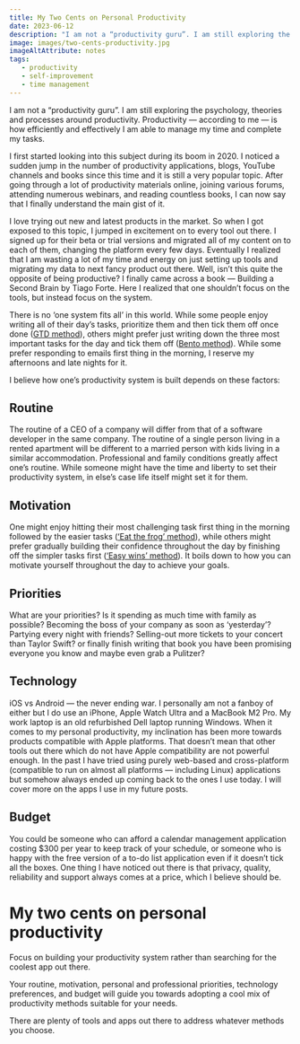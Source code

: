 ```yaml
---
title: My Two Cents on Personal Productivity
date: 2023-06-12
description: "I am not a “productivity guru”. I am still exploring the psychology, theories and processes around productivity. Productivity — according to me — is how efficiently and effectively I am able to manage my time and complete my tasks."
image: images/two-cents-productivity.jpg
imageAltAttribute: notes
tags:
   - productivity
   - self-improvement
   - time management
---
```


I am not a “productivity guru”. I am still exploring the psychology, theories and processes around productivity. Productivity — according to me — is how efficiently and effectively I am able to manage my time and complete my tasks.

I first started looking into this subject during its boom in 2020. I noticed a sudden jump in the number of productivity applications, blogs, YouTube channels and books since this time and it is still a very popular topic. After going through a lot of productivity materials online, joining various forums, attending numerous webinars, and reading countless books, I can now say that I finally understand the main gist of it.

I love trying out new and latest products in the market. So when I got exposed to this topic, I jumped in excitement on to every tool out there. I signed up for their beta or trial versions and migrated all of my content on to each of them, changing the platform every few days. Eventually I realized that I am wasting a lot of my time and energy on just setting up tools and migrating my data to next fancy product out there. Well, isn’t this quite the opposite of being productive? I finally came across a book — Building a Second Brain by Tiago Forte. Here I realized that one shouldn’t focus on the tools, but instead focus on the system.

There is no ‘one system fits all’ in this world. While some people enjoy writing all of their day’s tasks, prioritize them and then tick them off once done ([GTD method](https://todoist.com/productivity-methods/getting-things-done)), others might prefer just writing down the three most important tasks for the day and tick them off ([Bento method](https://www.bentomethod.com)). While some prefer responding to emails first thing in the morning, I reserve my afternoons and late nights for it.

I believe how one’s productivity system is built depends on these factors:

## Routine
The routine of a CEO of a company will differ from that of a software developer in the same company. The routine of a single person living in a rented apartment will be different to a married person with kids living in a similar accommodation. Professional and family conditions greatly affect one’s routine. While someone might have the time and liberty to set their productivity system, in else’s case life itself might set it for them.

## Motivation
One might enjoy hitting their most challenging task first thing in the morning followed by the easier tasks ([‘Eat the frog’ method](https://asana.com/resources/eat-the-frog)), while others might prefer gradually building their confidence throughout the day by finishing off the simpler tasks first ([‘Easy wins’ method](https://lumivero.com/resources/eat-your-frog-or-easy-win/)). It boils down to how you can motivate yourself throughout the day to achieve your goals.

## Priorities
What are your priorities? Is it spending as much time with family as possible? Becoming the boss of your company as soon as ‘yesterday’? Partying every night with friends? Selling-out more tickets to your concert than Taylor Swift? or finally finish writing that book you have been promising everyone you know and maybe even grab a Pulitzer?

## Technology
iOS vs Android — the never ending war. I personally am not a fanboy of either but I do use an iPhone, Apple Watch Ultra and a MacBook M2 Pro. My work laptop is an old refurbished Dell laptop running Windows. When it comes to my personal productivity, my inclination has been more towards products compatible with Apple platforms. That doesn’t mean that other tools out there which do not have Apple compatibility are not powerful enough. In the past I have tried using purely web-based and cross-platform (compatible to run on almost all platforms — including Linux) applications but somehow always ended up coming back to the ones I use today. I will cover more on the apps I use in my future posts.

## Budget
You could be someone who can afford a calendar management application costing $300 per year to keep track of your schedule, or someone who is happy with the free version of a to-do list application even if it doesn’t tick all the boxes. One thing I have noticed out there is that privacy, quality, reliability and support always comes at a price, which I believe should be.

# My two cents on personal productivity
Focus on building your productivity system rather than searching for the coolest app out there.

Your routine, motivation, personal and professional priorities, technology preferences, and budget will guide you towards adopting a cool mix of productivity methods suitable for your needs.

There are plenty of tools and apps out there to address whatever methods you choose.
